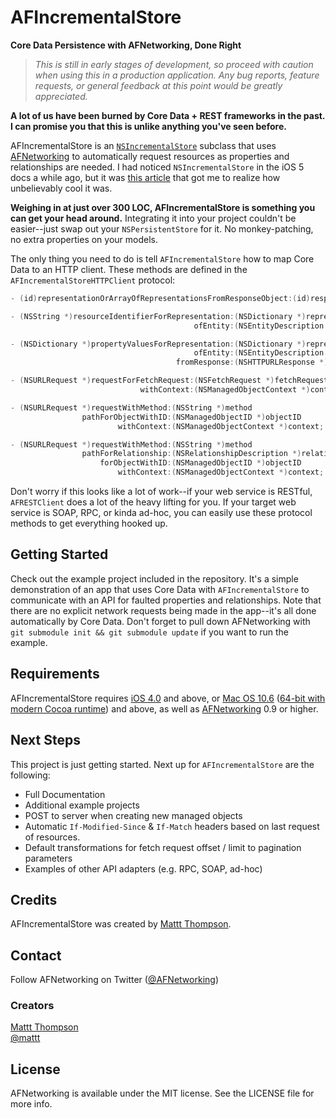 # AFIncrementalStore
**Core Data Persistence with AFNetworking, Done Right**

> _This is still in early stages of development, so proceed with caution when using this in a production application. Any bug reports, feature requests, or general feedback at this point would be greatly appreciated._

**A lot of us have been burned by Core Data + REST frameworks in the past.**  
**I can promise you that this is unlike anything you've seen before.**

AFIncrementalStore is an [`NSIncrementalStore`](https://developer.apple.com/library/mac/#documentation/CoreData/Reference/NSIncrementalStore_Class/Reference/NSIncrementalStore.html) subclass that uses [AFNetworking](https://github.com/afnetworking/afnetworking) to automatically request resources as properties and relationships are needed. I had noticed `NSIncrementalStore` in the iOS 5 docs a while ago, but it was [this article](http://sealedabstract.com/code/nsincrementalstore-the-future-of-web-services-in-ios-mac-os-x/) that got me to realize how unbelievably cool it was.

**Weighing in at just over 300 LOC, AFIncrementalStore is something you can get your head around.** Integrating it into your project couldn't be easier--just swap out your `NSPersistentStore` for it. No monkey-patching, no extra properties on your models.

The only thing you need to do is tell `AFIncrementalStore` how to map Core Data to an HTTP client. These methods are defined in the `AFIncrementalStoreHTTPClient` protocol:

```objective-c
- (id)representationOrArrayOfRepresentationsFromResponseObject:(id)responseObject;

- (NSString *)resourceIdentifierForRepresentation:(NSDictionary *)representation
                                         ofEntity:(NSEntityDescription *)entity;

- (NSDictionary *)propertyValuesForRepresentation:(NSDictionary *)representation
                                         ofEntity:(NSEntityDescription *)entity
                                     fromResponse:(NSHTTPURLResponse *)response;

- (NSURLRequest *)requestForFetchRequest:(NSFetchRequest *)fetchRequest
                             withContext:(NSManagedObjectContext *)context;

- (NSURLRequest *)requestWithMethod:(NSString *)method
                pathForObjectWithID:(NSManagedObjectID *)objectID
                        withContext:(NSManagedObjectContext *)context;

- (NSURLRequest *)requestWithMethod:(NSString *)method
                pathForRelationship:(NSRelationshipDescription *)relationship
                    forObjectWithID:(NSManagedObjectID *)objectID
                        withContext:(NSManagedObjectContext *)context;
```

Don't worry if this looks like a lot of work--if your web service is RESTful, `AFRESTClient` does a lot of the heavy lifting for you. If your target web service is SOAP, RPC, or kinda ad-hoc, you can easily use these protocol methods to get everything hooked up.

## Getting Started

Check out the example project included in the repository. It's a simple demonstration of an app that uses Core Data with `AFIncrementalStore` to communicate with an API for faulted properties and relationships. Note that there are no explicit network requests being made in the app--it's all done automatically by Core Data.
Don't forget to pull down AFNetworking with `git submodule init && git submodule update` if you want to run the example. 

## Requirements

AFIncrementalStore requires [iOS 4.0](http://developer.apple.com/library/ios/#releasenotes/General/WhatsNewIniPhoneOS/Articles/iPhoneOS4.html) and above, or [Mac OS 10.6](http://developer.apple.com/library/mac/#releasenotes/MacOSX/WhatsNewInOSX/Articles/MacOSX10_6.html#//apple_ref/doc/uid/TP40008898-SW7) ([64-bit with modern Cocoa runtime](https://developer.apple.com/library/mac/#documentation/Cocoa/Conceptual/ObjCRuntimeGuide/Articles/ocrtVersionsPlatforms.html)) and above, as well as [AFNetworking](https://github.com/afnetworking/afnetworking) 0.9 or higher.

## Next Steps

This project is just getting started. Next up for `AFIncrementalStore` are the following:

- Full Documentation
- Additional example projects
- POST to server when creating new managed objects
- Automatic `If-Modified-Since` & `If-Match` headers based on last request of resources.
- Default transformations for fetch request offset / limit to pagination parameters
- Examples of other API adapters (e.g. RPC, SOAP, ad-hoc)

## Credits

AFIncrementalStore was created by [Mattt Thompson](https://github.com/mattt/).

## Contact

Follow AFNetworking on Twitter ([@AFNetworking](https://twitter.com/AFNetworking))

### Creators

[Mattt Thompson](http://github.com/mattt)  
[@mattt](https://twitter.com/mattt)

## License

AFNetworking is available under the MIT license. See the LICENSE file for more info.
